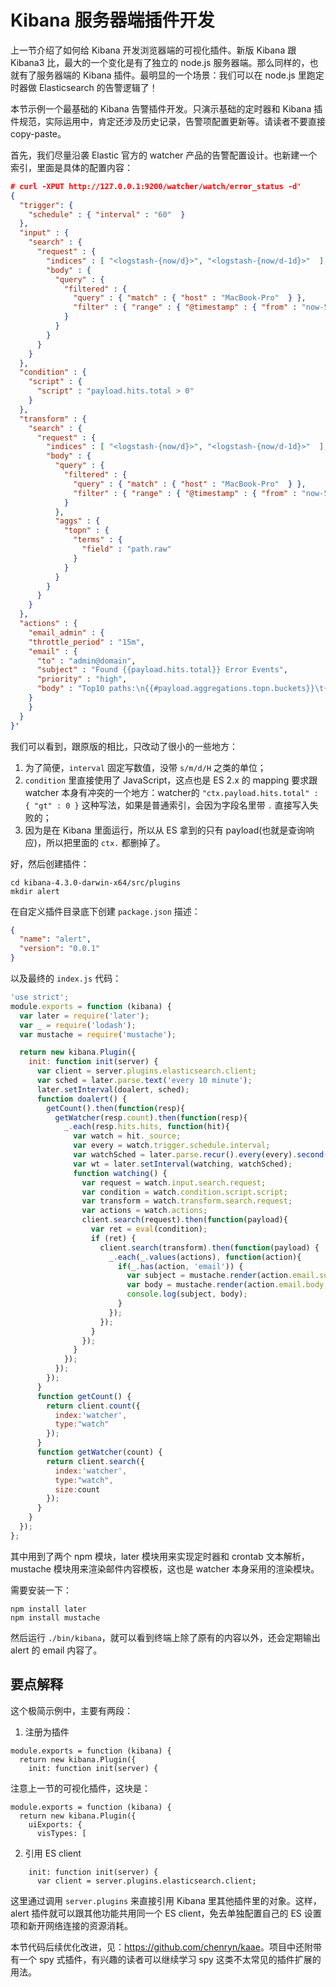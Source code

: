 # Kibana 服务器端插件开发

上一节介绍了如何给 Kibana 开发浏览器端的可视化插件。新版 Kibana 跟 Kibana3 比，最大的一个变化是有了独立的 node.js 服务器端。那么同样的，也就有了服务器端的 Kibana 插件。最明显的一个场景：我们可以在 node.js 里跑定时器做 Elasticsearch 的告警逻辑了！

本节示例一个最基础的 Kibana 告警插件开发。只演示基础的定时器和 Kibana 插件规范，实际运用中，肯定还涉及历史记录，告警项配置更新等。请读者不要直接 copy-paste。

首先，我们尽量沿袭 Elastic 官方的 watcher 产品的告警配置设计。也新建一个索引，里面是具体的配置内容：

```json
# curl -XPUT http://127.0.0.1:9200/watcher/watch/error_status -d'
{
  "trigger": {
    "schedule" : { "interval" : "60"  }
  },
  "input" : {
    "search" : {
      "request" : {
        "indices" : [ "<logstash-{now/d}>", "<logstash-{now/d-1d}>"  ],
        "body" : {
          "query" : {
            "filtered" : {
              "query" : { "match" : { "host" : "MacBook-Pro"  } },
              "filter" : { "range" : { "@timestamp" : { "from" : "now-5m"  } } }
            }
          }
        }
      }
    }
  },
  "condition" : {
    "script" : {
      "script" : "payload.hits.total > 0"
    }
  },
  "transform" : {
    "search" : {
      "request" : {
        "indices" : [ "<logstash-{now/d}>", "<logstash-{now/d-1d}>"  ],
        "body" : {
          "query" : {
            "filtered" : {
              "query" : { "match" : { "host" : "MacBook-Pro"  } },
              "filter" : { "range" : { "@timestamp" : { "from" : "now-5m"  } } }
            }
          },
          "aggs" : {
            "topn" : {
              "terms" : {
                "field" : "path.raw"
              }
            }
          }
        }
      }
    }
  },
  "actions" : {
    "email_admin" : {
    "throttle_period" : "15m",
    "email" : {
      "to" : "admin@domain",
      "subject" : "Found {{payload.hits.total}} Error Events",
      "priority" : "high",
      "body" : "Top10 paths:\n{{#payload.aggregations.topn.buckets}}\t{{key}} {{doc_count}}\n{{/payload.aggregations.topn.buckets}}"
    }
    }
  }
}'
```

我们可以看到，跟原版的相比，只改动了很小的一些地方：

1. 为了简便，`interval` 固定写数值，没带 `s/m/d/H` 之类的单位；
2. `condition` 里直接使用了 JavaScript，这点也是 ES 2.x 的 mapping 要求跟 watcher 本身有冲突的一个地方：watcher的 `"ctx.payload.hits.total" : { "gt" : 0 }` 这种写法，如果是普通索引，会因为字段名里带 `.` 直接写入失败的；
3. 因为是在 Kibana 里面运行，所以从 ES 拿到的只有 payload(也就是查询响应)，所以把里面的 `ctx.` 都删掉了。

好，然后创建插件：

```
cd kibana-4.3.0-darwin-x64/src/plugins
mkdir alert
```

在自定义插件目录底下创建 `package.json` 描述：

```json
{
  "name": "alert",
  "version": "0.0.1"
}
```

以及最终的 `index.js` 代码：

```javascript
'use strict';
module.exports = function (kibana) {
  var later = require('later');
  var _ = require('lodash');
  var mustache = require('mustache');

  return new kibana.Plugin({
    init: function init(server) {
      var client = server.plugins.elasticsearch.client;
      var sched = later.parse.text('every 10 minute');
      later.setInterval(doalert, sched);
      function doalert() {
        getCount().then(function(resp){
          getWatcher(resp.count).then(function(resp){
            _.each(resp.hits.hits, function(hit){
              var watch = hit._source;
              var every = watch.trigger.schedule.interval;
              var watchSched = later.parse.recur().every(every).second();
              var wt = later.setInterval(watching, watchSched);
              function watching() {
                var request = watch.input.search.request;
                var condition = watch.condition.script.script;
                var transform = watch.transform.search.request;
                var actions = watch.actions;
                client.search(request).then(function(payload){
                  var ret = eval(condition);
                  if (ret) {
                    client.search(transform).then(function(payload) {
                      _.each(_.values(actions), function(action){
                        if(_.has(action, 'email')) {
                          var subject = mustache.render(action.email.subject, {"payload":payload});
                          var body = mustache.render(action.email.body, {"payload":payload});
                          console.log(subject, body);
                        }
                      });
                    });
                  }
                });
              }
            });
          });
        });
      }
      function getCount() {
        return client.count({
          index:'watcher',
          type:"watch"
        });
      }
      function getWatcher(count) {
        return client.search({
          index:'watcher',
          type:"watch",
          size:count
        });
      }
    }
  });
};
```

其中用到了两个 npm 模块，later 模块用来实现定时器和 crontab 文本解析，mustache 模块用来渲染邮件内容模板，这也是 watcher 本身采用的渲染模块。

需要安装一下：

```
npm install later
npm install mustache
```

然后运行 `./bin/kibana`，就可以看到终端上除了原有的内容以外，还会定期输出 alert 的 email 内容了。

## 要点解释

这个极简示例中，主要有两段：

1. 注册为插件

```
module.exports = function (kibana) {
  return new kibana.Plugin({
    init: function init(server) {
```

注意上一节的可视化插件，这块是：

```
module.exports = function (kibana) {
  return new kibana.Plugin({
    uiExports: {
      visTypes: [
```

2. 引用 ES client

```
    init: function init(server) {
      var client = server.plugins.elasticsearch.client;
```

这里通过调用 `server.plugins` 来直接引用 Kibana 里其他插件里的对象。这样，alert 插件就可以跟其他功能共用同一个 ES client，免去单独配置自己的 ES 设置项和新开网络连接的资源消耗。

本节代码后续优化改进，见：<https://github.com/chenryn/kaae>。项目中还附带有一个 spy 式插件，有兴趣的读者可以继续学习 spy 这类不太常见的插件扩展的用法。
